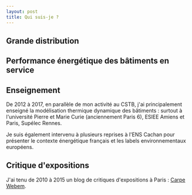 ```yaml
---
layout: post
title: Qui suis-je ?
---
```



## Grande distribution


## Performance énergétique des bâtiments en service


## Enseignement

De 2012 à 2017, en parallèle de mon activité au CSTB, j'ai principalement enseigné la modélisation thermique dynamique des bâtiments : surtout à l'université Pierre et Marie Curie (anciennement Paris 6), ESIEE Amiens et Paris, Supélec Rennes.

Je suis également intervenu à plusieurs reprises à l'ENS Cachan pour présenter le contexte énergétique français et les labels environnementaux européens. 

## Critique d'expositions

J'ai tenu de 2010 à 2015 un blog de critiques d'expositions à Paris : [Carpe Webem](http://carpewebem.fr).



